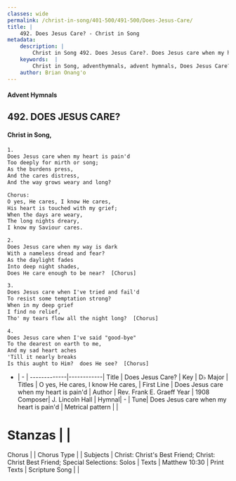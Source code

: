 ```yaml
---
classes: wide
permalink: /christ-in-song/401-500/491-500/Does-Jesus-Care/
title: |
    492. Does Jesus Care? - Christ in Song
metadata:
    description: |
        Christ in Song 492. Does Jesus Care?. Does Jesus care when my heart is pain'd Too deeply for mirth or song; As the burdens press, And the cares distress, And the way grows weary and long? Chorus: O yes, He cares, I know He cares, His heart is touched with my grief; When the days are weary, The long nights dreary, I know my Saviour cares.
    keywords:  |
        Christ in Song, adventhymnals, advent hymnals, Does Jesus Care?, Does Jesus care when my heart is pain'd. O yes, He cares, I know He cares,
    author: Brian Onang'o
---
```


#### Advent Hymnals
## 492. DOES JESUS CARE?
####  Christ in Song,

```txt
1.
Does Jesus care when my heart is pain'd
Too deeply for mirth or song;
As the burdens press,
And the cares distress,
And the way grows weary and long?

Chorus:
O yes, He cares, I know He cares,
His heart is touched with my grief;
When the days are weary,
The long nights dreary,
I know my Saviour cares.

2.
Does Jesus care when my way is dark
With a nameless dread and fear?
As the daylight fades
Into deep night shades,
Does He care enough to be near?  [Chorus]

3.
Does Jesus care when I've tried and fail'd
To resist some temptation strong?
When in my deep grief
I find no relief,
Tho' my tears flow all the night long?  [Chorus]

4.
Does Jesus care when I've said "good-bye"
To the dearest on earth to me,
And my sad heart aches
'Till it nearly breaks
Is this aught to Him?  does He see?  [Chorus]

```

- |   -  |
-------------|------------|
Title | Does Jesus Care? |
Key | D♭ Major |
Titles | O yes, He cares, I know He cares, |
First Line | Does Jesus care when my heart is pain'd |
Author | Rev. Frank E. Graeff
Year | 1908
Composer| J. Lincoln Hall |
Hymnal|  - |
Tune| Does Jesus care when my heart is pain'd |
Metrical pattern | |
# Stanzas |  |
Chorus |  |
Chorus Type |  |
Subjects | Christ: Christ's Best Friend; Christ: Christ Best Friend; Special Selections: Solos |
Texts | Matthew 10:30 |
Print Texts | 
Scripture Song |  |
    

